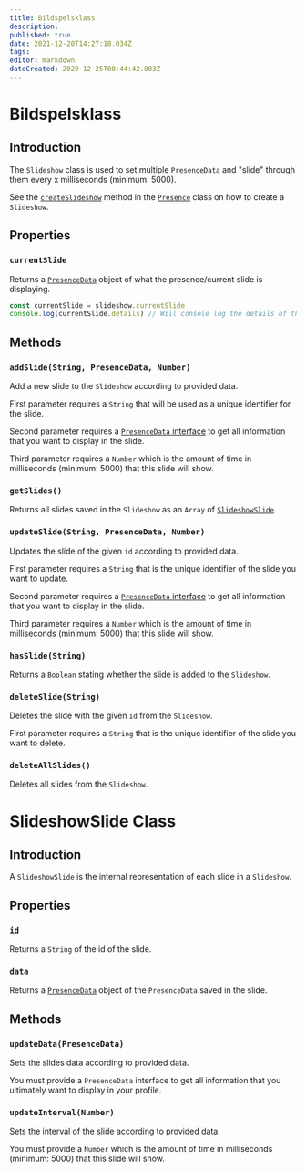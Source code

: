 ```yaml
---
title: Bildspelsklass
description:
published: true
date: 2021-12-20T14:27:18.034Z
tags:
editor: markdown
dateCreated: 2020-12-25T00:44:42.803Z
---
```


# Bildspelsklass

## Introduction

The `Slideshow` class is used to set multiple `PresenceData` and "slide" through them every x milliseconds (minimum: 5000).

See the [`createSlideshow`](/dev/presence/class#createslideshow) method in the [`Presence`](/dev/presence/class) class on how to create a `Slideshow`.

## Properties

### `currentSlide`

Returns a [`PresenceData`](/dev/presence/class#presencedata-interface) object of what the presence/current slide is displaying.

```ts
const currentSlide = slideshow.currentSlide
console.log(currentSlide.details) // Will console log the details of the PresenceData
```

## Methods

### `addSlide(String, PresenceData, Number)`

Add a new slide to the `Slideshow` according to provided data.

First parameter requires a `String` that will be used as a unique identifier for the slide.

Second parameter requires a [`PresenceData` interface](/dev/presence/class#presencedata-interface) to get all information that you want to display in the slide.

Third parameter requires a `Number` which is the amount of time in milliseconds (minimum: 5000) that this slide will show.

### `getSlides()`

Returns all slides saved in the `Slideshow` as an `Array` of [`SlideshowSlide`](#slideshowslide-class).

### `updateSlide(String, PresenceData, Number)`

Updates the slide of the given `id` according to provided data.

First parameter requires a `String` that is the unique identifier of the slide you want to update.

Second parameter requires a [`PresenceData` interface](/dev/presence/class#presencedata-interface) to get all information that you want to display in the slide.

Third parameter requires a `Number` which is the amount of time in milliseconds (minimum: 5000) that this slide will show.

### `hasSlide(String)`

Returns a `Boolean` stating whether the slide is added to the `Slideshow`.

### `deleteSlide(String)`

Deletes the slide with the given `id` from the `Slideshow`.

First parameter requires a `String` that is the unique identifier of the slide you want to delete.

### `deleteAllSlides()`

Deletes all slides from the `Slideshow`.

# SlideshowSlide Class

## Introduction

A `SlideshowSlide` is the internal representation of each slide in a `Slideshow`.

## Properties

### `id`

Returns a `String` of the id of the slide.

### `data`

Returns a [`PresenceData`](/dev/presence/class#presencedata-interface) object of the `PresenceData` saved in the slide.

## Methods

### `updateData(PresenceData)`

Sets the slides data according to provided data.

You must provide a `PresenceData` interface to get all information that you ultimately want to display in your profile.

### `updateInterval(Number)`

Sets the interval of the slide according to provided data.

You must provide a `Number` which is the amount of time in milliseconds (minimum: 5000) that this slide will show.
